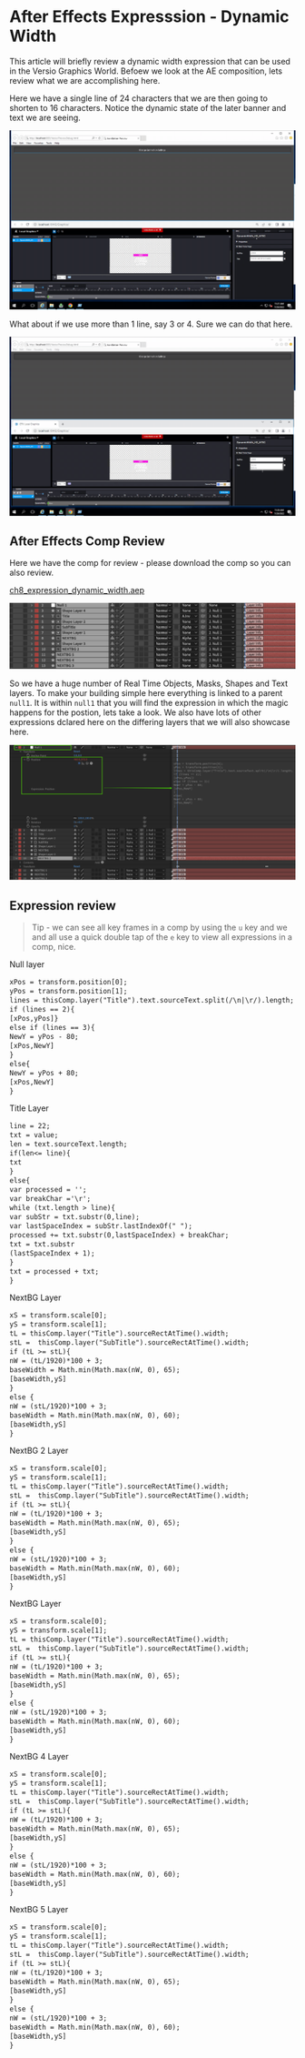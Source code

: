 <!--
Title : tut_dynamic_text_width
- Created : 2022-07-20
- Updated :
- Author : James Rivers
- Written against (version):
- Sources :
- Author Notes :
- Tags : 
-->


# After Effects Expresssion - Dynamic Width

This article will briefly review a dynamic width expression that can be used in the Versio Graphics World.  Befoew we look at the AE composition, lets review what we are accomplishing here. 

Here we have a single line of 24 characters that we are then going to shorten to 16 characters. Notice the dynamic state of the later banner and text we are seeing. 

![07-20-12.21.52.gif](attachments/2022-07-20-12.21.52.gif)

What about if we use more than 1 line, say 3 or 4. Sure we can do that here.

![07-20-12.26.39.gif](attachments/2022-07-20-12.26.39.gif)

## After Effects Comp Review 

Here we have the comp for review - please download the comp so you can also review. 

[ch8_expression_dynamic_width.aep](docs/downloads/ch8_expression_dynamic_width.aep)

![07-20_123156.png](attachments/2022-07-20_123156.png)

So we have a huge number of Real Time Objects,  Masks, Shapes and Text layers. To make your building simple here everything is linked to a parent `null1`. It is within `null1` that you will find the expression in which the magic happens for the postion, lets take a look.  We also have lots of other expressions dclared here on the differing layers that we will also showcase here.

![07-20_123612.png](attachments/2022-07-20_123612.png)

## Expression review

> Tip - we can see all key frames in a comp by using the `u` key and we and all use a quick double tap of the `e` key to view all expressions in a comp, nice.


Null layer

```
xPos = transform.position[0];
yPos = transform.position[1];
lines = thisComp.layer("Title").text.sourceText.split(/\n|\r/).length;
if (lines == 2){
[xPos,yPos]}
else if (lines == 3){
NewY = yPos - 80;
[xPos,NewY]
}
else{
NewY = yPos + 80;
[xPos,NewY]
}
```

Title Layer 
```
line = 22;
txt = value;
len = text.sourceText.length;
if(len<= line){
txt
}
else{
var processed = '';
var breakChar ='\r';
while (txt.length > line){
var subStr = txt.substr(0,line);
var lastSpaceIndex = subStr.lastIndexOf(" ");
processed += txt.substr(0,lastSpaceIndex) + breakChar;
txt = txt.substr
(lastSpaceIndex + 1);
}
txt = processed + txt;
}
```
NextBG Layer
```
xS = transform.scale[0];
yS = transform.scale[1];
tL = thisComp.layer("Title").sourceRectAtTime().width;
stL =  thisComp.layer("SubTitle").sourceRectAtTime().width;
if (tL >= stL){
nW = (tL/1920)*100 + 3;
baseWidth = Math.min(Math.max(nW, 0), 65);
[baseWidth,yS]
}
else {
nW = (stL/1920)*100 + 3;
baseWidth = Math.min(Math.max(nW, 0), 60);
[baseWidth,yS]
}
```
NextBG 2 Layer 
```
xS = transform.scale[0];
yS = transform.scale[1];
tL = thisComp.layer("Title").sourceRectAtTime().width;
stL =  thisComp.layer("SubTitle").sourceRectAtTime().width;
if (tL >= stL){
nW = (tL/1920)*100 + 3;
baseWidth = Math.min(Math.max(nW, 0), 65);
[baseWidth,yS]
}
else {
nW = (stL/1920)*100 + 3;
baseWidth = Math.min(Math.max(nW, 0), 60);
[baseWidth,yS]
}
```
NextBG Layer 
```
xS = transform.scale[0];
yS = transform.scale[1];
tL = thisComp.layer("Title").sourceRectAtTime().width;
stL =  thisComp.layer("SubTitle").sourceRectAtTime().width;
if (tL >= stL){
nW = (tL/1920)*100 + 3;
baseWidth = Math.min(Math.max(nW, 0), 65);
[baseWidth,yS]
}
else {
nW = (stL/1920)*100 + 3;
baseWidth = Math.min(Math.max(nW, 0), 60);
[baseWidth,yS]
}
```

NextBG 4 Layer 
```
xS = transform.scale[0];
yS = transform.scale[1];
tL = thisComp.layer("Title").sourceRectAtTime().width;
stL =  thisComp.layer("SubTitle").sourceRectAtTime().width;
if (tL >= stL){
nW = (tL/1920)*100 + 3;
baseWidth = Math.min(Math.max(nW, 0), 65);
[baseWidth,yS]
}
else {
nW = (stL/1920)*100 + 3;
baseWidth = Math.min(Math.max(nW, 0), 60);
[baseWidth,yS]
}
```
NextBG 5 Layer 
```
xS = transform.scale[0];
yS = transform.scale[1];
tL = thisComp.layer("Title").sourceRectAtTime().width;
stL =  thisComp.layer("SubTitle").sourceRectAtTime().width;
if (tL >= stL){
nW = (tL/1920)*100 + 3;
baseWidth = Math.min(Math.max(nW, 0), 65);
[baseWidth,yS]
}
else {
nW = (stL/1920)*100 + 3;
baseWidth = Math.min(Math.max(nW, 0), 60);
[baseWidth,yS]
}
```


